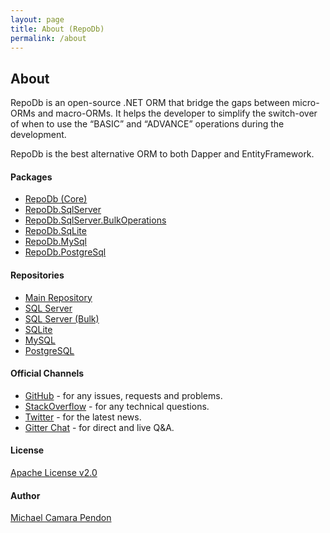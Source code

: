 ```yaml
---
layout: page
title: About (RepoDb)
permalink: /about
---
```


## About

RepoDb is an open-source .NET ORM that bridge the gaps between micro-ORMs and macro-ORMs. It helps the developer to simplify the switch-over of when to use the “BASIC” and “ADVANCE” operations during the development.

RepoDb is the best alternative ORM to both Dapper and EntityFramework.

#### Packages

- [RepoDb (Core)](https://www.nuget.org/packages/RepoDb)
- [RepoDb.SqlServer](https://www.nuget.org/packages/RepoDb.SqlServer)
- [RepoDb.SqlServer.BulkOperations](https://www.nuget.org/packages/RepoDb.SqlServer.BulkOperations)
- [RepoDb.SqLite](https://www.nuget.org/packages/RepoDb.SqLite)
- [RepoDb.MySql](https://www.nuget.org/packages/RepoDb.MySql)
- [RepoDb.PostgreSql](https://www.nuget.org/packages/RepoDb.PostgreSql)

#### Repositories

- [Main Repository](https://github.com/mikependon/RepoDb)
- [SQL Server](https://github.com/mikependon/RepoDb/tree/master/RepoDb.Core)
- [SQL Server (Bulk)](https://github.com/mikependon/RepoDb/tree/master/RepoDb.Extensions/RepoDb.SqlServer.BulkOperations)
- [SQLite](https://github.com/mikependon/RepoDb/tree/master/RepoDb.SqLite)
- [MySQL](https://github.com/mikependon/RepoDb/tree/master/RepoDb.MySql)
- [PostgreSQL](https://github.com/mikependon/RepoDb/tree/master/RepoDb.PostgreSql)

#### Official Channels

- [GitHub](https://github.com/mikependon/RepoDb/issues) - for any issues, requests and problems.
- [StackOverflow](https://stackoverflow.com/questions/tagged/repodb) - for any technical questions.
- [Twitter](https://twitter.com/search?q=%23repodb) - for the latest news.
- [Gitter Chat](https://gitter.im/RepoDb/community) - for direct and live Q&A.

#### License

[Apache License v2.0](https://github.com/mikependon/RepoDb/blob/master/LICENSE.txt)

#### Author

[Michael Camara Pendon](https://twitter.com/mike_pendon)